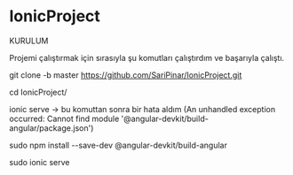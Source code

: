 # IonicProject

KURULUM

Projemi çalıştırmak için sırasıyla şu komutları çalıştırdım ve başarıyla çalıştı.

git clone -b master https://github.com/SariPinar/IonicProject.git

cd IonicProject/

ionic serve -> bu komuttan sonra bir hata aldım (An unhandled exception occurred: Cannot find module '@angular-devkit/build-angular/package.json')

sudo npm install --save-dev @angular-devkit/build-angular 

sudo ionic serve 
